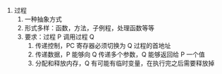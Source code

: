 1.  过程      
    1.  一种抽象方式      
    2.  形式多样：函数，方法，子例程，处理函数等等      
    3.  要求：过程 P 调用过程 Q      
        1.  传递控制，PC 寄存器必须切换为 Q 过程的首地址      
        2.  传递数据，P 能够向 Q 传递多个参数，Q 能够返回给 P 一个值      
        3.  分配和释放内存，Q 有可能有临时变量，在执行完之后需要释放掉      
